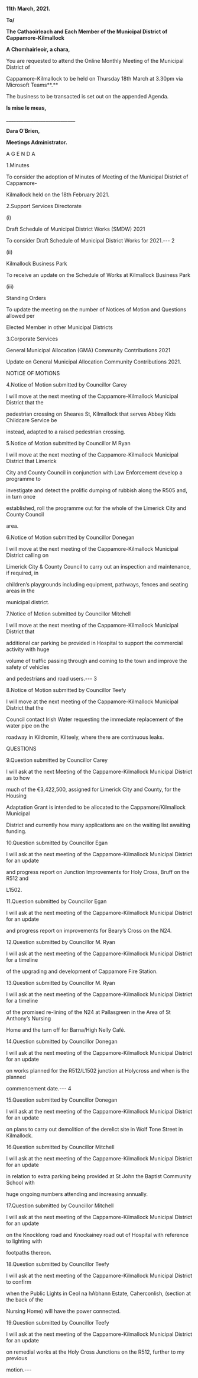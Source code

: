 **11th** **March, 2021.**

**To/**

**The Cathaoirleach and Each Member of the Municipal District of Cappamore-Kilmallock**

**A Chomhairleoir, a chara,**

You are requested to attend the Online Monthly Meeting of the Municipal District of

Cappamore-Kilmallock to be held on Thursday 18th March at 3.30pm via Microsoft Teams**.**

The business to be transacted is set out on the appended Agenda.

**Is mise le meas,**

**\_\_\_\_\_\_\_\_\_\_\_\_\_\_\_\_\_\_\_\_\_\_\_\_\_\_\_\_**

**Dara O’Brien,**

**Meetings Administrator.**

A G E N D A

1.Minutes

To consider the adoption of Minutes of Meeting of the Municipal District of Cappamore-

Kilmallock held on the 18th February 2021.

2.Support Services Directorate

(i)

Draft Schedule of Municipal District Works (SMDW) 2021

To consider Draft Schedule of Municipal District Works for 2021.---
2

(ii)

Kilmallock Business Park

To receive an update on the Schedule of Works at Kilmallock Business Park

(iii)

Standing Orders

To update the meeting on the number of Notices of Motion and Questions allowed per

Elected Member in other Municipal Districts

3.Corporate Services

General Municipal Allocation (GMA) Community Contributions 2021

Update on General Municipal Allocation Community Contributions 2021.

NOTICE OF MOTIONS

4.Notice of Motion submitted by Councillor Carey

l will move at the next meeting of the Cappamore-Kilmallock Municipal District that the

pedestrian crossing on Sheares St, Kilmallock that serves Abbey Kids Childcare Service be

instead, adapted to a raised pedestrian crossing.

5.Notice of Motion submitted by Councillor M Ryan

I will move at the next meeting of the Cappamore-Kilmallock Municipal District that Limerick

City and County Council in conjunction with Law Enforcement develop a programme to

investigate and detect the prolific dumping of rubbish along the R505 and, in turn once

established, roll the programme out for the whole of the Limerick City and County Council

area.

6.Notice of Motion submitted by Councillor Donegan

I will move at the next meeting of the Cappamore-Kilmallock Municipal District calling on

Limerick City & County Council to carry out an inspection and maintenance, if required, in

children’s playgrounds including equipment, pathways, fences and seating areas in the

municipal district.

7.Notice of Motion submitted by Councillor Mitchell

I will move at the next meeting of the Cappamore-Kilmallock Municipal District that

additional car parking be provided in Hospital to support the commercial activity with huge

volume of traffic passing through and coming to the town and improve the safety of vehicles

and pedestrians and road users.---
3

8.Notice of Motion submitted by Councillor Teefy

I will move at the next meeting of the Cappamore-Kilmallock Municipal District that the

Council contact Irish Water requesting the immediate replacement of the water pipe on the

roadway in Kildromin, Kilteely, where there are continuous leaks.

QUESTIONS

9.Question submitted by Councillor Carey

l will ask at the next Meeting of the Cappamore-Kilmallock Municipal District as to how

much of the €3,422,500, assigned for Limerick City and County, for the Housing

Adaptation Grant is intended to be allocated to the Cappamore/Kilmallock Municipal

District and currently how many applications are on the waiting list awaiting funding.

10.Question submitted by Councillor Egan

I will ask at the next meeting of the Cappamore-Kilmallock Municipal District for an update

and progress report on Junction Improvements for Holy Cross, Bruff on the R512 and

L1502.

11.Question submitted by Councillor Egan

I will ask at the next meeting of the Cappamore-Kilmallock Municipal District for an update

and progress report on improvements for Beary’s Cross on the N24.

12.Question submitted by Councillor M. Ryan

I will ask at the next meeting of the Cappamore-Kilmallock Municipal District for a timeline

of the upgrading and development of Cappamore Fire Station.

13.Question submitted by Councillor M. Ryan

I will ask at the next meeting of the Cappamore-Kilmallock Municipal District for a timeline

of the promised re-lining of the N24 at Pallasgreen in the Area of St Anthony’s Nursing

Home and the turn off for Barna/High Nelly Café.

14.Question submitted by Councillor Donegan

I will ask at the next meeting of the Cappamore-Kilmallock Municipal District for an update

on works planned for the R512/L1502 junction at Holycross and when is the planned

commencement date.---
4

15.Question submitted by Councillor Donegan

I will ask at the next meeting of the Cappamore-Kilmallock Municipal District for an update

on plans to carry out demolition of the derelict site in Wolf Tone Street in Kilmallock.

16.Question submitted by Councillor Mitchell

I will ask at the next meeting of the Cappamore-Kilmallock Municipal District for an update

in relation to extra parking being provided at St John the Baptist Community School with

huge ongoing numbers attending and increasing annually.

17.Question submitted by Councillor Mitchell

I will ask at the next meeting of the Cappamore-Kilmallock Municipal District for an update

on the Knocklong road and Knockainey road out of Hospital with reference to lighting with

footpaths thereon.

18.Question submitted by Councillor Teefy

I will ask at the next meeting of the Cappamore-Kilmallock Municipal District to confirm

when the Public Lights in Ceol na hAbhann Estate, Caherconlish, (section at the back of the

Nursing Home) will have the power connected.

19.Question submitted by Councillor Teefy

I will ask at the next meeting of the Cappamore-Kilmallock Municipal District for an update

on remedial works at the Holy Cross Junctions on the R512, further to my previous

motion.---
